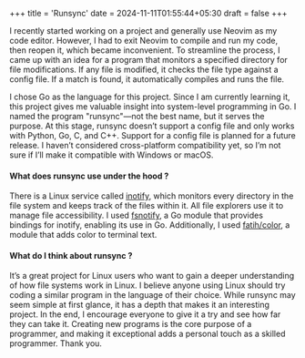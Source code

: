 +++
title = 'Runsync'
date = 2024-11-11T01:55:44+05:30
draft = false
+++

I recently started working on a project and generally use Neovim as my code editor. However, I had to exit Neovim to compile and run my code, then reopen it, which became inconvenient. To streamline the process, I came up with an idea for a program that monitors a specified directory for file modifications. If any file is modified, it checks the file type against a config file. If a match is found, it automatically compiles and runs the file.

I chose Go as the language for this project. Since I am currently learning it, this project gives me valuable insight into system-level programming in Go. I named the program "runsync"—not the best name, but it serves the purpose. At this stage, runsync doesn’t support a config file and only works with Python, Go, C, and C++. Support for a config file is planned for a future release. I haven’t considered cross-platform compatibility yet, so I’m not sure if I’ll make it compatible with Windows or macOS.

#### What does runsync use under the hood ?
There is a Linux service called [inotify](https://man7.org/linux/man-pages/man7/inotify.7.html), which monitors every directory in the file system and keeps track of the files within it. All file explorers use it to manage file accessibility. I used [fsnotify](https://github.com/fsnotify/fsnotify), a Go module that provides bindings for inotify, enabling its use in Go. Additionally, I used [fatih/color](https://github.com/fatih/color), a module that adds color to terminal text.

#### What do I think about runsync ?
It’s a great project for Linux users who want to gain a deeper understanding of how file systems work in Linux. I believe anyone using Linux should try coding a similar program in the language of their choice. While runsync may seem simple at first glance, it has a depth that makes it an interesting project. In the end, I encourage everyone to give it a try and see how far they can take it. Creating new programs is the core purpose of a programmer, and making it exceptional adds a personal touch as a skilled programmer. Thank you.
